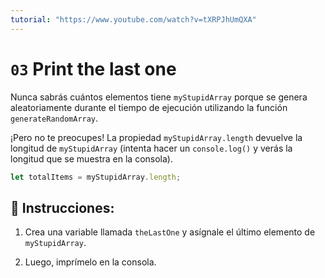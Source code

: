 ```yaml
---
tutorial: "https://www.youtube.com/watch?v=tXRPJhUmQXA"
---
```


# `03` Print the last one

Nunca sabrás cuántos elementos tiene `myStupidArray` porque se genera aleatoriamente durante el tiempo de ejecución utilizando la función `generateRandomArray`.

¡Pero no te preocupes! La propiedad `myStupidArray.length` devuelve la longitud de `myStupidArray` (intenta hacer un `console.log()` y verás la longitud que se muestra en la consola).

```js
let totalItems = myStupidArray.length;
```

## 📝 Instrucciones:

1. Crea una variable llamada `theLastOne` y asígnale el último elemento de `myStupidArray`.

2. Luego, imprímelo en la consola.
